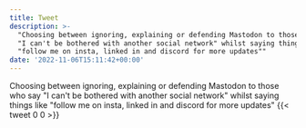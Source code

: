 ```yaml
---
title: Tweet
description: >-
  "Choosing between ignoring, explaining or defending Mastodon to those who say
  "I can't be bothered with another social network" whilst saying things like
  "follow me on insta, linked in and discord for more updates""
date: '2022-11-06T15:11:42+00:00'
---
```

Choosing between ignoring, explaining or defending Mastodon to those who say "I can't be bothered with another social network" whilst saying things like "follow me on insta, linked in and discord for more updates"
      {{< tweet 0 0 >}}
    
